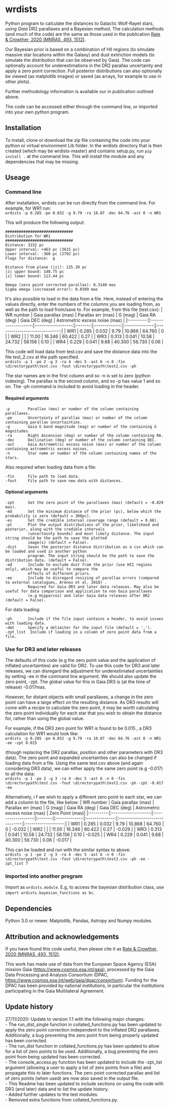 # wrdists
Python program to calculate the distances to Galactic Wolf-Rayet stars, using *Gaia* DR2 parallaxes and a Bayesian method. The calculation methods (and much of the code) are the same as those used in the publication [Rate & Crowther, 2020 (MNRAS, 493, 1512)](https://ui.adsabs.harvard.edu/abs/2020MNRAS.493.1512R/abstract). 

Our Bayesian prior is based on a combination of HII regions (to simulate massive star locations within the Galaxy) and dust extinction models (to simulate the distribution that can be observed by Gaia). The code can optionally account for underestimations in the DR2 parallax uncertainty and apply a zero point correction. Full posterior distributions can also optionally be viewed (as matplotlib images) or saved (as arrays, for example to use in other plots).

Further methodology information is available our in publication outlined above.

The code can be accessed either through the command line, or imported into your own python program.

## Installation

To install, clone or download the zip file containing the code into your python or virtual environment Lib folder. In the wrdists directory that is then created (which may be wrdists-master) and contains setup.py, run
```pip install .```
at the command line. This will install the module and any dependencies that may be missing. 

## Useage

### Command line

After installation, wrdists can be run directly from the command line. For example, for WR1 run:  
```wrdists -p 0.285 -pe 0.032 -g 9.79 -ra 10.87 -dec 64.76 -ast 0 -n WR1```

This will produce the following output:
```
############################## 
Distribution for WR1 
############################## 
Distance: 3152 pc 
Upper interval: +463 pc (3615 pc) 
Lower interval: -360 pc (2792 pc) 
Flags for distance:  g 

Distance from plane (|z|): 125.39 pc 
|z| upper bound: 140.75 pc 
|z| lower bound: 113.44 pc 

Omega (zero point corrected parallax): 0.3140 mas 
Sigma omega (increased error): 0.0399 mas 
```

It's also possible to load in the data from a file. Here, instead of entering the values directly, enter the numbers of the columns you are loading from, as well as the path to load from/save to. For example, from this file (test.csv):
| WR number | Gaia parallax (mas) | Parallax err (mas) | G (mag) | Gaia RA (deg) | Gaia DEC (deg) | Astrometric excess noise (mas) |
|:---------:|:-------------------:|:------------------:|:-------:|:-------------:|:--------------:|:------------------------------:|
| WR1       | 0.285               | 0.032              | 9.79    | 10.868        |  64.760        |            0                   |
| WR2       |                     |                    | 11.00   | 16.346        |  60.422        |           0.27                 |
| WR3       | 0.313               | 0.041              | 10.58   | 24.732        |  58.156        |           0.10                 |
| WR4       | 0.229               | 0.041              | 9.68    | 40.300        |  56.730        |           0.06                 |

This code will load data from test.csv and save the distance data into the file test_2.csv at the path specified.  
```wrdists -p 1 -pe 2 -g 3 -ra 4 -dec 5 -ast 6 -n 0 -fin \directorypath\test.csv -fout \directorypath\test2.csv -ph``` 

The star names are in the first column and so -n is set to zero (python indexing). The parallax is the second column, and so -p has value 1 and so on. 
The -ph command is included to avoid  loading in the header.

#### Required arguments
```
-p        Parallax (mas) or number of the column containing parallaxes.
-pe       Uncertainty of parallax (mas) or number of the column containing parallax uncertainties.
-g        Gaia G band magnitude (mag) or number of the containing G magnitudes.
-ra       Right Ascension (deg) or number of the column containing RA.
-dec      Declination (deg) or number of the column containing DEC.
-ast      Gaia Astrometric excess noise (mas) or number of the column containing astrometric excess noises.
-n        Star name or number of the column containing names of the stars.
```
Also required when loading data from a file:
```
-fin      File path to load data.
-fout     File path to save new data with distances. 
```

#### Optional arguments
```
-zpt      Set the zero point of the parallaxes (mas) (default = -0.029 mas).
-md       Set the minimum distance of the prior (pc), below which the probability is zero (default = 300pc). 
-es       Set the credible interval coverage range (default = 0.68). 
-pt       Plot the output distributions of the prior, likelihood and posterior, along with the credible intervals 
          (uncertainty bounds) and most likely distance. The input string should be the path to save the plotted 
          image(s) (default = False). 
-dist     Saves the posterior distance distribution as a csv which can be loaded and used in another python 
          program. The input string should be the path to save the distribution data. (default = False). 
-ed       Include to exclude dust from the prior (use HII regions only), which may be useful to compare the 
          effects of different priors. 
-ee       Include to disregard resizing of parallax errors (compared to external catalogues, Arenou et al. 2018) . 
          Required for Gaia DR3 and later data releases. May also be useful for data comparison and application to non Gaia parallaxes 
          (e.g Hipparcos) and later Gaia data releases after DR2 (default = False).
```
For data loading: 
```
-ph       Include if the file input contains a header, to avoid issues with loading data. 
-dmt      Specify a delimiter for the input file (default = ',').
-zpt_list  Include if loading in a column of zero point data from a file.
```

### Use for DR3 and later releases

The defaults of this code (e.g the zero point value and the application of inflated uncertainties) are valid for DR2. To use this code for DR3 and later releases, 
we can disregard the adjustment for underestimated uncertainties by setting -ee  in the command line argument. We should also update the zero point, -zpt.
The global value for this in Gaia DR3 is (at the time of release) -0.017mas.

However, for distant objects with small parallaxes,  a change in the zero point can have a large effect on the resulting distance. As DR3 results will come with a recipe to 
calculate the zero point,  it may be worth calculating the zero point individually for each star that you wish to obtain the distance for, rather than using the global value. 
 
For example, if the DR3 zero point for WR1 is found to be 0.015 , a DR3 calculation for WR1 would look like:   
```wrdists -p 0.285 -pe 0.032 -g 9.79 -ra 10.87 -dec 64.76 -ast 0 -n WR1 -ee -zpt 0.015``` 
 
(though replacing the DR2  parallax, position and other parameters with DR3 data).  The zero point and expanded uncertainties can also be changed if 
loading data from a file. Using the same test.csv above (and again considering DR3 data), we can either apply the same zero point (e.g -0.017) to all the data:  
```wrdists -p 1 -pe 2 -g 3 -ra 4 -dec 5 -ast 6 -n 0 -fin \directorypath\test.csv -fout \directorypath\test2.csv -ph -zpt -0.017 -ee```

Alternatively, i f we wish to apply a different zero point to each star,  we can add a column to the file, like below:
| WR number | Gaia parallax (mas) | Parallax err (mas) | G (mag) | Gaia RA (deg) | Gaia DEC (deg) | Astrometric excess noise (mas) | Zero Point (mas)|
|:---------:|:-------------------:|:------------------:|:-------:|:-------------:|:--------------:|:------------------------------:|:-------------------:|
| WR1       | 0.285               | 0.032              | 9.79    | 10.868        |  64.760        |            0                   | -0.032             |
| WR2       |                     |                    | 11.00   | 16.346        |  60.422        |           0.27                 | -0.029             |
| WR3       | 0.313               | 0.041              | 10.58   | 24.732        |  58.156        |           0.10                 | -0.025             |
| WR4       | 0.229               | 0.041              | 9.68    | 40.300        |  56.730        |           0.06                 | -0.017             |

This can be loaded and run with the similar syntax to above:   
```wrdists -p 1 -pe 2 -g 3 -ra 4 -dec 5 -ast 6 -n 0 -fin \directorypath\test.csv -fout \directorypath\test2.csv -ph -ee -zpt_list 7``` 

### Imported into another program

Import as ```wrdists.module```. E.g, to access the bayesian distribution class, use ```import wrdists.bayesian_functions as bc```.

## Dependencies

Python 3.0 or newer. Matplotlib, Pandas, Astropy and Numpy modules.

## Attribution and acknowledgements

If you have found this code useful, then please cite it as [Rate & Crowther, 2020 (MNRAS, 493, 1512)](https://ui.adsabs.harvard.edu/abs/2020MNRAS.493.1512R/abstract).

This work has made use of data from the European Space Agency (ESA) mission Gaia (https://www.cosmos.esa.int/gaia), processed by the Gaia Data Processing and Analysis Consortium (DPAC, https://www.cosmos.esa.int/web/gaia/dpac/consortium). Funding for the DPAC has been provided by national institutions, in particular the institutions participating in the Gaia Multilateral Agreement.

## Update history

27/11/2020: Update to version 1.1 with the following major changes:  
                     - The run_dist_single function in collated_functions.py has been updated to apply the zero point correction independent to the inflated DR2 parallaxes.
                       Additionally, a bug preventing the zero point from being properly updated has been corrected.  
                     - The run_dist function in collated_functions.py has been updated to allow for a list of zero points to be used. Additionally, a bug preventing the zero point 
                        from being updated has been corrected.  
                     - The console_access.py function has been updated to include the  -zpt_list argument (allowing a user to apply a list of zero points from a file) and propagate
                        this to later functions. The zero point corrected parallax and list of zero points (when used) are now also saved in the output file.  
                     - This Readme has been updated to include sections on using the code with DR3 (and later) data and to list the update history.   
                     - Added further updates to the test modules.  
                     - Removed extra functions from collated_functions.py.  
                        
